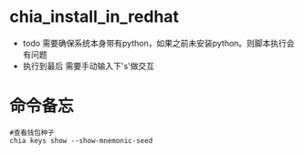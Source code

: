 # chia_install_in_redhat

- todo 需要确保系统本身带有python，如果之前未安装python。则脚本执行会有问题
- 执行到最后 需要手动输入下's'做交互

# 命令备忘
```
#查看钱包种子
chia keys show --show-mnemonic-seed
```
